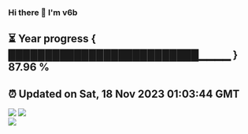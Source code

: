 ### Hi there 👋  I'm v6b  
⏳ Year progress { ██████████████████████████▁▁▁▁ } 87.96 %
---
⏰ Updated on Sat, 18 Nov 2023 01:03:44 GMT
---
![](https://github-readme-stats.vercel.app/api?username=v6b&bg_color=30,e96443,904e95&title_color=fff&text_color=fff&layout=compact)
![](https://github-readme-stats.vercel.app/api/top-langs/?username=v6b&layout=compact&bg_color=30,e96443,904e95&title_color=fff&text_color=fff)  
![](https://gcore.jsdelivr.net/gh/v6b/v6b@main/assets/github-contribution-grid-snake.svg)

